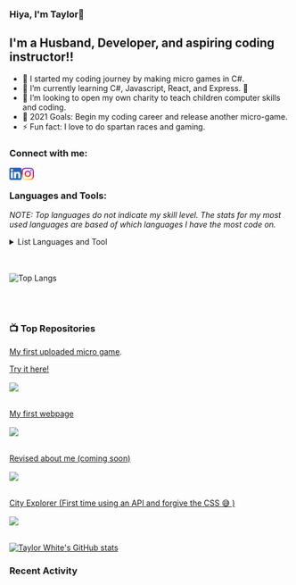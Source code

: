 ### Hiya, I'm Taylor👋

<!-- [![Website](https://img.shields.io/website?label=codeSTACKr.com&style=for-the-badge&url=https%3A%2F%2Fcodestackr.com)](https://codestackr.com)
[![Twitter Follow](https://img.shields.io/twitter/follow/codeSTACKr?color=1DA1F2&logo=twitter&style=for-the-badge)](https://twitter.com/intent/follow?original_referer=https%3A%2F%2Fgithub.com%2FcodeSTACKr&screen_name=codeSTACKr) -->

## I'm a Husband, Developer, and aspiring coding instructor!!

- 🔭 I started my coding journey by making micro games in C#.
- 🌱 I’m currently learning C#, Javascript, React, and Express. 🤣
- 👯 I’m looking to open my own charity to teach children computer skills and coding.
- 🥅 2021 Goals: Begin my coding career and release another micro-game.
- ⚡ Fun fact: I love to do spartan races and gaming.

### Connect with me:

[<img align="left" alt="Taylor White | LinkedIn" width="22px" src="./img/linkedin_logo.png" />][linkedin]
[<img align="left" alt="penkey21 | Instagram" width="22px" src="./img/instagram_logo.png" />][instagram]

<br />

### Languages and Tools:

*NOTE: Top languages do not indicate my skill level. The stats for my most used languages are based of which languages I have the most code on.*

<details>
<summary> List Languages and Tool</summary>

<code>[<img align="left" alt="Visual Studio Code" width="26px" src="https://raw.githubusercontent.com/github/explore/80688e429a7d4ef2fca1e82350fe8e3517d3494d/topics/visual-studio-code/visual-studio-code.png" />][webdevplaylist]
VSCode  
</code>

<code>[<img align="left" alt="HTML5" width="26px" src="https://raw.githubusercontent.com/github/explore/80688e429a7d4ef2fca1e82350fe8e3517d3494d/topics/html/html.png" />][webdevplaylist]
HTML5  
</code>

<code>[<img align="left" alt="CSS3" width="26px" src="https://raw.githubusercontent.com/github/explore/80688e429a7d4ef2fca1e82350fe8e3517d3494d/topics/css/css.png" />][cssplaylist]
CSS
</code>

<!-- [<img align="left" alt="Sass" width="26px" src="https://raw.githubusercontent.com/github/explore/80688e429a7d4ef2fca1e82350fe8e3517d3494d/topics/sass/sass.png" />][cssplaylist]
SASS -->

<code>[<img align="left" alt="JavaScript" width="26px" src="https://raw.githubusercontent.com/github/explore/80688e429a7d4ef2fca1e82350fe8e3517d3494d/topics/javascript/javascript.png" />][jsplaylist]
Javascript
</code>

<code>[<img align="left" alt="React" width="26px" src="https://raw.githubusercontent.com/github/explore/80688e429a7d4ef2fca1e82350fe8e3517d3494d/topics/react/react.png" />][reactplaylist]
React
</code>

<!-- [<img align="left" alt="Gatsby" width="26px" src="https://raw.githubusercontent.com/github/explore/e94815998e4e0713912fed477a1f346ec04c3da2/topics/gatsby/gatsby.png" />][webdevplaylist]
Gatsby -->

<code>[<img align="left" alt="Node.js" width="26px" src="https://raw.githubusercontent.com/github/explore/80688e429a7d4ef2fca1e82350fe8e3517d3494d/topics/nodejs/nodejs.png" />][webdevplaylist]
Node.Js
</code>

<!-- [<img align="left" alt="Deno" width="26px" src="https://raw.githubusercontent.com/github/explore/361e2821e2dea67711cde99c9c40ed357061cf27/topics/deno/deno.png" />][webdevplaylist] -->

<code>[<img align="left" alt="SQL" width="26px" src="https://raw.githubusercontent.com/github/explore/80688e429a7d4ef2fca1e82350fe8e3517d3494d/topics/sql/sql.png" />][webdevplaylist]
SQL
</code>

<code>[<img align="left" alt="MySQL" width="26px" src="https://raw.githubusercontent.com/github/explore/80688e429a7d4ef2fca1e82350fe8e3517d3494d/topics/mysql/mysql.png" />][webdevplaylist]
MySQL
</code>

<code>[<img align="left" alt="MongoDB" width="26px" src="https://raw.githubusercontent.com/github/explore/80688e429a7d4ef2fca1e82350fe8e3517d3494d/topics/mongodb/mongodb.png" />][webdevplaylist]
MongoDB
</code>

<code>[<img align="left" alt="Git" width="26px" src="https://raw.githubusercontent.com/github/explore/80688e429a7d4ef2fca1e82350fe8e3517d3494d/topics/git/git.png" />][webdevplaylist]
Git
</code>

<code>[<img align="left" alt="GitHub" width="26px" src="https://raw.githubusercontent.com/github/explore/78df643247d429f6cc873026c0622819ad797942/topics/github/github.png" />][webdevplaylist]
GitHub
</code>

<code>[<img align="left" alt="Terminal" width="26px" src="https://raw.githubusercontent.com/github/explore/80688e429a7d4ef2fca1e82350fe8e3517d3494d/topics/terminal/terminal.png" />][webdevplaylist]
Terminal
</code>

</details>
<br />
<br />

![Top Langs](https://github-readme-stats.vercel.app/api/top-langs/?username=TaylorWhite21&layout=compact&theme=vision-friendly-dark)


<br />
<br />

### 📺 Top Repositories

[My first uploaded micro game](https://github.com/TaylorWhite21/Project-to-the-moon).  

[Try it here!](https://penkey21.itch.io/project-to-the-moon)  

<a href="https://github.com/TaylorWhite21/Project-to-the-moon">
  <img align="center" src="https://github-readme-stats.vercel.app/api/pin/?username=TaylorWhite21&repo=Project-to-the-moon&theme=vision-friendly-dark" />
</a>

<br />
<br />

[My first webpage](https://github.com/TaylorWhite21/about-me-revision)

<a href="https://lucid-euler-b9d465.netlify.app">
  <img align="center" src="https://github-readme-stats.vercel.app/api/pin/?username=TaylorWhite21&repo=about-me&theme=vision-friendly-dark" />

<br />
<br />

[Revised about me (coming soon)](https://github.com/TaylorWhite21/about-me-revision)

<a href="https://github.com/TaylorWhite21/about-me-revision">
  <img align="center" src="https://github-readme-stats.vercel.app/api/pin/?username=TaylorWhite21&repo=about-me-revision&theme=vision-friendly-dark" />

<br />
<br />

[City Explorer (First time using an API and forgive the CSS 😅 )](https://github.com/TaylorWhite21/city-explorer)

<a href="https://github.com/TaylorWhite21/city-explorer">
  <img align="center" src="https://github-readme-stats.vercel.app/api/pin/?username=TaylorWhite21&repo=city-explorer&theme=vision-friendly-dark" />

<br />
<br />

[![Taylor White's GitHub stats](https://github-readme-stats.vercel.app/api?username=TaylorWhite21&theme=vision-friendly-dark)](https://github.com/TaylorWhite21/github-readme-stats)


### Recent Activity

<!--START_SECTION:activity-->


<!--END_SECTION:activity-->

[website]: https://lucid-euler-b9d465.netlify.app
[instagram]: https://www.instagram.com/penkey21/
[linkedin]: www.linkedin.com/in/taylorwhite21
[webdevplaylist]: https://www.youtube.com/playlist?list=PLkwxH9e_vrAJ0WbEsFA9W3I1W-g_BTsbt
[jsplaylist]: https://www.youtube.com/playlist?list=PLkwxH9e_vrALRJKu7wfXby3MKeflhTu6B
[cssplaylist]: https://www.youtube.com/playlist?list=PLkwxH9e_vrALSdvZuEh6gqQdmDoDIoqz4
[reactplaylist]: https://www.youtube.com/playlist?list=PLkwxH9e_vrAK4TdffpxKY3QGyHCpxFcQ0

